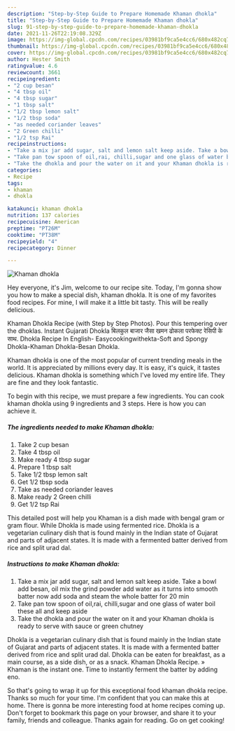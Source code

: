 ```yaml
---
description: "Step-by-Step Guide to Prepare Homemade Khaman dhokla"
title: "Step-by-Step Guide to Prepare Homemade Khaman dhokla"
slug: 91-step-by-step-guide-to-prepare-homemade-khaman-dhokla
date: 2021-11-26T22:19:08.329Z
image: https://img-global.cpcdn.com/recipes/03981bf9ca5e4cc6/680x482cq70/khaman-dhokla-recipe-main-photo.jpg
thumbnail: https://img-global.cpcdn.com/recipes/03981bf9ca5e4cc6/680x482cq70/khaman-dhokla-recipe-main-photo.jpg
cover: https://img-global.cpcdn.com/recipes/03981bf9ca5e4cc6/680x482cq70/khaman-dhokla-recipe-main-photo.jpg
author: Hester Smith
ratingvalue: 4.6
reviewcount: 3661
recipeingredient:
- "2 cup besan"
- "4 tbsp oil"
- "4 tbsp sugar"
- "1 tbsp salt"
- "1/2 tbsp lemon salt"
- "1/2 tbsp soda"
- "as needed coriander leaves"
- "2 Green chilli"
- "1/2 tsp Rai"
recipeinstructions:
- "Take a mix jar add sugar, salt and lemon salt keep aside. Take a bowl add besan, oil mix the grind powder add water as it turns into smooth batter now add soda and steam the whole batter for 20 min"
- "Take pan tow spoon of oil,rai, chilli,sugar and one glass of water boil these all and keep aside"
- "Take the dhokla and pour the water on it and your Khaman dhokla is ready to serve with sauce or green chutney"
categories:
- Recipe
tags:
- khaman
- dhokla

katakunci: khaman dhokla 
nutrition: 137 calories
recipecuisine: American
preptime: "PT26M"
cooktime: "PT38M"
recipeyield: "4"
recipecategory: Dinner

---
```



![Khaman dhokla](https://img-global.cpcdn.com/recipes/03981bf9ca5e4cc6/680x482cq70/khaman-dhokla-recipe-main-photo.jpg)

Hey everyone, it's Jim, welcome to our recipe site. Today, I'm gonna show you how to make a special dish, khaman dhokla. It is one of my favorites food recipes. For mine, I will make it a little bit tasty. This will be really delicious.

Khaman Dhokla Recipe (with Step by Step Photos). Pour this tempering over the dhoklas. Instant Gujarati Dhokla बिलकुल बाजार जैसा खमन ढोकला परफेक्ट रेसिपी के साथ. Dhokla Recipe In English- Easycookingwithekta-Soft and Spongy Dhokla-Khaman Dhokla-Besan Dhokla.

Khaman dhokla is one of the most popular of current trending meals in the world. It is appreciated by millions every day. It is easy, it's quick, it tastes delicious. Khaman dhokla is something which I've loved my entire life. They are fine and they look fantastic.


To begin with this recipe, we must prepare a few ingredients. You can cook khaman dhokla using 9 ingredients and 3 steps. Here is how you can achieve it.

<!--inarticleads1-->

##### The ingredients needed to make Khaman dhokla:

1. Take 2 cup besan
1. Take 4 tbsp oil
1. Make ready 4 tbsp sugar
1. Prepare 1 tbsp salt
1. Take 1/2 tbsp lemon salt
1. Get 1/2 tbsp soda
1. Take as needed coriander leaves
1. Make ready 2 Green chilli
1. Get 1/2 tsp Rai


This detailed post will help you Khaman is a dish made with bengal gram or gram flour. While Dhokla is made using fermented rice. Dhokla is a vegetarian culinary dish that is found mainly in the Indian state of Gujarat and parts of adjacent states. It is made with a fermented batter derived from rice and split urad dal. 

<!--inarticleads2-->

##### Instructions to make Khaman dhokla:

1. Take a mix jar add sugar, salt and lemon salt keep aside. Take a bowl add besan, oil mix the grind powder add water as it turns into smooth batter now add soda and steam the whole batter for 20 min
1. Take pan tow spoon of oil,rai, chilli,sugar and one glass of water boil these all and keep aside
1. Take the dhokla and pour the water on it and your Khaman dhokla is ready to serve with sauce or green chutney


Dhokla is a vegetarian culinary dish that is found mainly in the Indian state of Gujarat and parts of adjacent states. It is made with a fermented batter derived from rice and split urad dal. Dhokla can be eaten for breakfast, as a main course, as a side dish, or as a snack. Khaman Dhokla Recipe. » Khaman is the instant one. Time to instantly ferment the batter by adding eno. 

So that's going to wrap it up for this exceptional food khaman dhokla recipe. Thanks so much for your time. I'm confident that you can make this at home. There is gonna be more interesting food at home recipes coming up. Don't forget to bookmark this page on your browser, and share it to your family, friends and colleague. Thanks again for reading. Go on get cooking!
